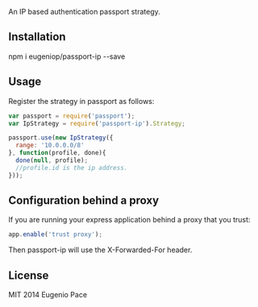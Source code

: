 An IP based authentication passport strategy.

## Installation

npm i eugeniop/passport-ip --save

## Usage

Register the strategy in passport as follows:

```javascript
var passport = require('passport');
var IpStrategy = require('passport-ip').Strategy;

passport.use(new IpStrategy({
  range: '10.0.0.0/8'
}, function(profile, done){
  done(null, profile);
  //profile.id is the ip address.
}));
```

## Configuration behind a proxy

If you are running your express application behind a proxy that you trust:

```javascript
app.enable('trust proxy');
```

Then passport-ip will use the X-Forwarded-For header.

## License

MIT 2014 Eugenio Pace
